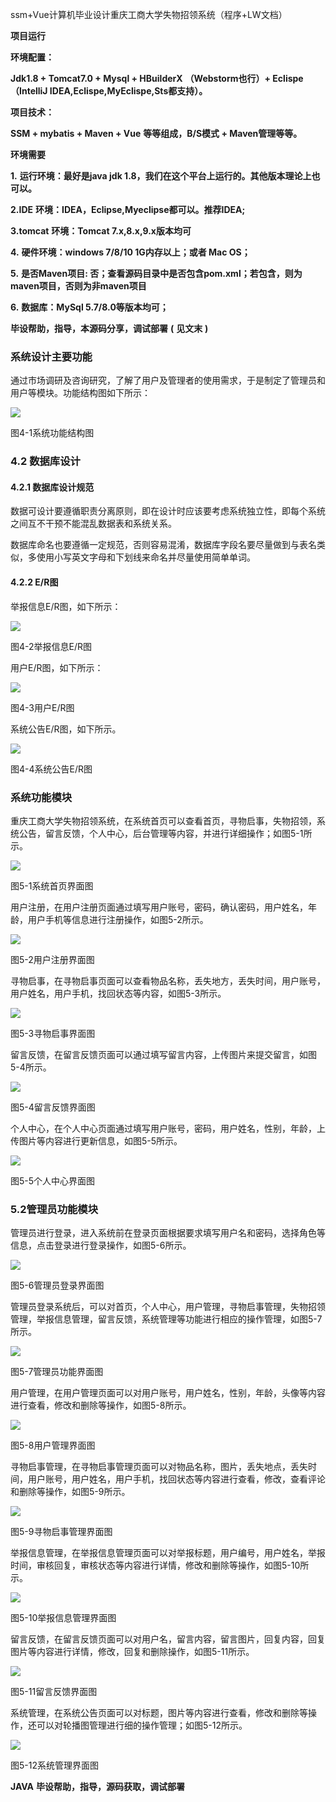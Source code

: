 ssm+Vue计算机毕业设计重庆工商大学失物招领系统（程序+LW文档）

**项目运行**

**环境配置：**

**Jdk1.8 + Tomcat7.0 + Mysql + HBuilderX** **（Webstorm也行）+ Eclispe（IntelliJ
IDEA,Eclispe,MyEclispe,Sts都支持）。**

**项目技术：**

**SSM + mybatis + Maven + Vue** **等等组成，B/S模式 + Maven管理等等。**

**环境需要**

**1.** **运行环境：最好是java jdk 1.8，我们在这个平台上运行的。其他版本理论上也可以。**

**2.IDE** **环境：IDEA，Eclipse,Myeclipse都可以。推荐IDEA;**

**3.tomcat** **环境：Tomcat 7.x,8.x,9.x版本均可**

**4.** **硬件环境：windows 7/8/10 1G内存以上；或者 Mac OS；**

**5.** **是否Maven项目: 否；查看源码目录中是否包含pom.xml；若包含，则为maven项目，否则为非maven项目**

**6.** **数据库：MySql 5.7/8.0等版本均可；**

**毕设帮助，指导，本源码分享，调试部署** **(** **见文末** **)**

### 系统设计主要功能

通过市场调研及咨询研究，了解了用户及管理者的使用需求，于是制定了管理员和用户等模块。功能结构图如下所示：

![](./res/3cd71cb0621f48969b70410ce57255fe.png)

图4-1系统功能结构图

### 4.2 数据库设计

#### 4.2.1 数据库设计规范

数据可设计要遵循职责分离原则，即在设计时应该要考虑系统独立性，即每个系统之间互不干预不能混乱数据表和系统关系。

数据库命名也要遵循一定规范，否则容易混淆，数据库字段名要尽量做到与表名类似，多使用小写英文字母和下划线来命名并尽量使用简单单词。

#### 4.2.2 E/R图

举报信息E/R图，如下所示：

![](./res/5e7cd6f071e94b4f8de709b49ae7bd37.png)

图4-2举报信息E/R图

用户E/R图，如下所示：

![](./res/f29e8e4cc7584cb1a07ec0426e986a9b.png)

图4-3用户E/R图

系统公告E/R图，如下所示。

![](./res/f1296247f0b046f0ab64e4adeca78d25.png)

图4-4系统公告E/R图

### 系统功能模块

重庆工商大学失物招领系统，在系统首页可以查看首页，寻物启事，失物招领，系统公告，留言反馈，个人中心，后台管理等内容，并进行详细操作；如图5-1所示。

![](./res/bb5d57e9bbc94b48a7ea22a7758d33f2.png)

图5-1系统首页界面图

用户注册，在用户注册页面通过填写用户账号，密码，确认密码，用户姓名，年龄，用户手机等信息进行注册操作，如图5-2所示。

![](./res/e54869d0ef5648eea7af7ebf7a96670c.png)

图5-2用户注册界面图

寻物启事，在寻物启事页面可以查看物品名称，丢失地方，丢失时间，用户账号，用户姓名，用户手机，找回状态等内容，如图5-3所示。

![](./res/fb27f1b62dc7472da460aacb559513fe.png)

图5-3寻物启事界面图

留言反馈，在留言反馈页面可以通过填写留言内容，上传图片来提交留言，如图5-4所示。

![](./res/fa423f5de7c54b3cbc6a5a7152b174da.png)

图5-4留言反馈界面图

个人中心，在个人中心页面通过填写用户账号，密码，用户姓名，性别，年龄，上传图片等内容进行更新信息，如图5-5所示。

![](./res/3d05f89831374f8d8b6aab0b0ebfb380.png)

图5-5个人中心界面图

### 5.2管理员功能模块

管理员进行登录，进入系统前在登录页面根据要求填写用户名和密码，选择角色等信息，点击登录进行登录操作，如图5-6所示。

![](./res/ab7999d6548c4e5cacbfddd4953d635c.png)

图5-6管理员登录界面图

管理员登录系统后，可以对首页，个人中心，用户管理，寻物启事管理，失物招领管理，举报信息管理，留言反馈，系统管理等功能进行相应的操作管理，如图5-7所示。

![](./res/08e8de1847dc409da4b7e136755ad6b7.png)

图5-7管理员功能界面图

用户管理，在用户管理页面可以对用户账号，用户姓名，性别，年龄，头像等内容进行查看，修改和删除等操作，如图5-8所示。

![](./res/666fda4b55c14afab347d8f98845b626.png)

图5-8用户管理界面图

寻物启事管理，在寻物启事管理页面可以对物品名称，图片，丢失地点，丢失时间，用户账号，用户姓名，用户手机，找回状态等内容进行查看，修改，查看评论和删除等操作，如图5-9所示。

![](./res/8096850f611a490db67260368a665cb8.png)

图5-9寻物启事管理界面图

举报信息管理，在举报信息管理页面可以对举报标题，用户编号，用户姓名，举报时间，审核回复，审核状态等内容进行详情，修改和删除等操作，如图5-10所示。

![](./res/64759aa9798047538f32a2becf89655b.png)

图5-10举报信息管理界面图

留言反馈，在留言反馈页面可以对用户名，留言内容，留言图片，回复内容，回复图片等内容进行详情，修改，回复和删除操作，如图5-11所示。

![](./res/76b71412e7d04377ad621da967e0be1a.png)

图5-11留言反馈界面图

系统管理，在系统公告页面可以对标题，图片等内容进行查看，修改和删除等操作，还可以对轮播图管理进行细的操作管理；如图5-12所示。

![](./res/bce1c0ca75b44271aff056ba1bdbbede.png)

图5-12系统管理界面图

**JAVA** **毕设帮助，指导，源码获取，调试部署**


